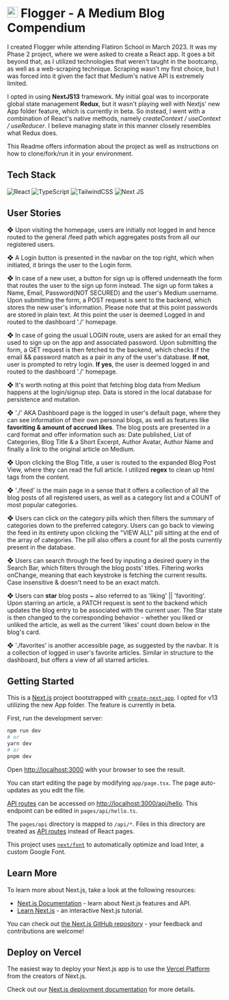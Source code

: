 # <img src="https://media2.giphy.com/media/QssGEmpkyEOhBCb7e1/giphy.gif?cid=ecf05e47a0n3gi1bfqntqmob8g9aid1oyj2wr3ds3mg700bl&rid=giphy.gif" width ="25"> <b>Flogger</b> - **A Medium Blog Compendium** #
I created Flogger while attending Flatiron School in March 2023. It was my Phase 2 project, where we were asked to create a React app. It goes a bit beyond that, as I utilized technologies that weren't taught in the bootcamp, as well as a web-scraping technique. Scraping wasn't my first choice, but I was forced into it given the fact that Medium's native API is extremely limited.

I opted in using **NextJS13** framework. My initial goal was to incorporate global state management **Redux**, but it wasn't playing well with Nextjs' new App folder feature, which is currently in beta. So instead, I went with a combination of React's native methods, namely *createContext / useContext / useReducer*. I believe managing state in this manner closely resembles what Redux does.

This Readme offers information about the project as well as instructions on how to clone/fork/run it in your environment.

## Tech Stack
![React](https://img.shields.io/badge/react-%2320232a.svg?style=for-the-badge&logo=react&logoColor=%2361DAFB)
![TypeScript](https://img.shields.io/badge/typescript-%23007ACC.svg?style=for-the-badge&logo=typescript&logoColor=white)
![TailwindCSS](https://img.shields.io/badge/tailwindcss-%2338B2AC.svg?style=for-the-badge&logo=tailwind-css&logoColor=white)
![Next JS](https://img.shields.io/badge/Next-black?style=for-the-badge&logo=next.js&logoColor=white)

## User Stories
❖ Upon visiting the homepage, users are initially not logged in and hence routed to the general /feed path which aggregates posts from all our registered users.

❖ A Login button is presented in the navbar on the top right, which when initiated, it brings the user to the Login form.

❖ In case of a new user, a button for sign up is offered underneath the form that routes the user to the sign up form instead. The sign up form takes a Name, Email, Password(NOT SECURED) and the user's Medium username. Upon submitting the form, a POST request is sent to the backend, which stores the new user's information. Please note that at this point passwords are stored in plain text. At this point the user is deemed Logged in and routed to the dashboard './' homepage.

❖ In case of going the usual LOGIN route, users are asked for an email they used to sign up on the app and associated password. Upon submitting the form, a GET request is then fetched to the backend, which checks if the email && password match as a pair in any of the user's database. **If not**, user is prompted to retry login. **If yes**, the user is deemed logged in and routed to the dashboard './' homepage.

❖ It's worth noting at this point that fetching blog data from Medium happens at the login/signup step. Data is stored in the local database for persistence and mutation.

❖ './' AKA Dashboard page is the logged in user's default page, where they can see information of their own personal blogs, as well as features like **favoriting & amount of accrued likes**. The blog posts are presented in a card format and offer information such as: Date published, List of Categories, Blog Title & a Short Excerpt, Author Avatar, Author Name and finally a link to the original article on Medium.

❖ Upon clicking the Blog Title, a user is routed to the expanded Blog Post View, where they can read the full article. I utilized **regex** to clean up html tags from the content.

❖ './feed' is the main page in a sense that it offers a collection of all the blog posts of all registered users, as well as a category list and a COUNT of most popular categories.

❖ Users can click on the category pills which then filters the summary of categories down to the preferred category. Users can go back to viewing the feed in its entirety upon clicking the "VIEW ALL" pill sitting at the end of the array of categories. The pill also offers a count for all the posts currently present in the database.

❖ Users can search through the feed by inputing a desired query in the Search Bar, which filters through the blog posts' titles. Filtering works onChange, meaning that each keystroke is fetching the current results. Case insensitive & doesn't need to be an exact match.

❖ Users can **star** blog posts ~ also referred to as 'liking' || 'favoriting'. Upon starring an article, a PATCH request is sent to the backend which updates the blog entry to be associated with the current user. The Star state is then changed to the corresponding behavior - whether you liked or unliked the article, as well as the current 'likes' count down below in the blog's card.

❖ './favorites' is another accessible page, as suggested by the navbar. It is a collection of logged in user's favorite articles. Similar in structure to the dashboard, but offers a view of all starred articles.

## Getting Started

This is a [Next.js](https://nextjs.org/) project bootstrapped with [`create-next-app`](https://github.com/vercel/next.js/tree/canary/packages/create-next-app). I opted for v13 utilizing the new App folder. The feature is currently in beta.

First, run the development server:

```bash
npm run dev
# or
yarn dev
# or
pnpm dev
```

Open [http://localhost:3000](http://localhost:3000) with your browser to see the result.

You can start editing the page by modifying `app/page.tsx`. The page auto-updates as you edit the file.

[API routes](https://nextjs.org/docs/api-routes/introduction) can be accessed on [http://localhost:3000/api/hello](http://localhost:3000/api/hello). This endpoint can be edited in `pages/api/hello.ts`.

The `pages/api` directory is mapped to `/api/*`. Files in this directory are treated as [API routes](https://nextjs.org/docs/api-routes/introduction) instead of React pages.

This project uses [`next/font`](https://nextjs.org/docs/basic-features/font-optimization) to automatically optimize and load Inter, a custom Google Font.

## Learn More

To learn more about Next.js, take a look at the following resources:

- [Next.js Documentation](https://nextjs.org/docs) - learn about Next.js features and API.
- [Learn Next.js](https://nextjs.org/learn) - an interactive Next.js tutorial.

You can check out [the Next.js GitHub repository](https://github.com/vercel/next.js/) - your feedback and contributions are welcome!

## Deploy on Vercel

The easiest way to deploy your Next.js app is to use the [Vercel Platform](https://vercel.com/new?utm_medium=default-template&filter=next.js&utm_source=create-next-app&utm_campaign=create-next-app-readme) from the creators of Next.js.

Check out our [Next.js deployment documentation](https://nextjs.org/docs/deployment) for more details.
